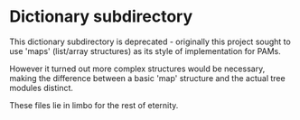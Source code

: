 # Dictionary subdirectory
This dictionary subdirectory is deprecated - originally this project sought to use 'maps' (list/array structures) as its style of implementation for PAMs.

However it turned out more complex structures would be necessary, making the difference between a basic 'map' structure and the actual tree modules distinct.

These files lie in limbo for the rest of eternity.
